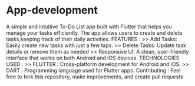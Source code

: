 # App-development
A simple and intuitive To-Do List app built with Flutter that helps you manage your tasks efficiently.
The app allows users to create and delete tasks,keeping track of their daily activities.
FEATURES :
         >> Add Tasks: Easily create new tasks with just a few taps.
         >> Delete Tasks: Update task details or remove them as needed
         >> Responsive UI: A clean, user-friendly interface that works on both Android and iOS devices.
TECHNOLOGIES USED :
         >> FLUTTER : Cross-platform development for Android and iOS.
         >> DART : Programming language used for Flutter apps.
Contributing :
Feel free to fork this repository, make improvements, and create pull requests
